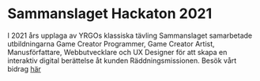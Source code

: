 # Sammanslaget Hackaton 2021 
 
I 2021 års upplaga av YRGOs klassiska tävling Sammanslaget samarbetade utbildningarna Game Creator Programmer, Game Creator Artist, Manusförfattare, Webbutvecklare och UX Designer för att skapa en interaktiv digital berättelse åt kunden Räddningsmissionen.
Besök vårt bidrag [här](https://hackability.netlify.app/)
